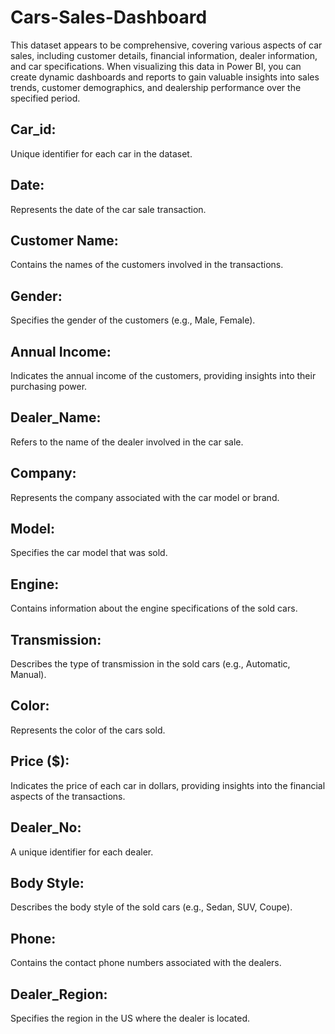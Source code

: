 # Cars-Sales-Dashboard
This dataset appears to be comprehensive, covering various aspects of car sales, including customer details, financial information, dealer information, and car specifications. When visualizing this data in Power BI, you can create dynamic dashboards and reports to gain valuable insights into sales trends, customer demographics, and dealership performance over the specified period.

## Car_id:
Unique identifier for each car in the dataset.
## Date:
Represents the date of the car sale transaction.
## Customer Name:
Contains the names of the customers involved in the transactions.
## Gender:
Specifies the gender of the customers (e.g., Male, Female).
## Annual Income:
Indicates the annual income of the customers, providing insights into their purchasing power.
## Dealer_Name:
Refers to the name of the dealer involved in the car sale.
## Company:
Represents the company associated with the car model or brand.
## Model:
Specifies the car model that was sold.
## Engine:
Contains information about the engine specifications of the sold cars.
## Transmission:
Describes the type of transmission in the sold cars (e.g., Automatic, Manual).
## Color:
Represents the color of the cars sold.
## Price ($):
Indicates the price of each car in dollars, providing insights into the financial aspects of the transactions.
## Dealer_No:
A unique identifier for each dealer.
## Body Style:
Describes the body style of the sold cars (e.g., Sedan, SUV, Coupe).
## Phone:
Contains the contact phone numbers associated with the dealers.
## Dealer_Region:
Specifies the region in the US where the dealer is located.
